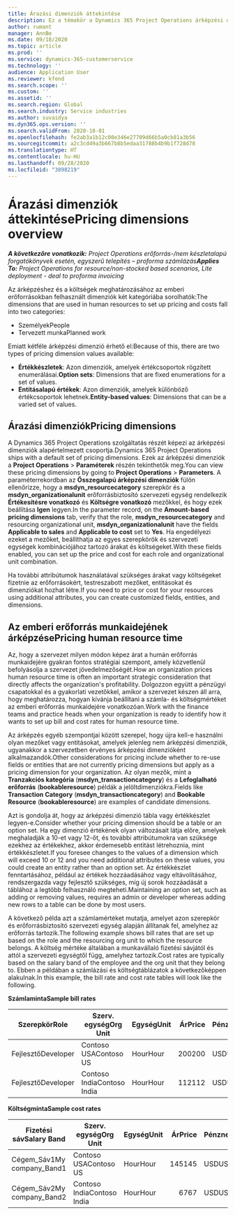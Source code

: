 ```yaml
---
title: Árazási dimenziók áttekintése
description: Ez a témakör a Dynamics 365 Project Operations árképzési dimenzióiról nyújt információkat.
author: rumant
manager: AnnBe
ms.date: 09/18/2020
ms.topic: article
ms.prod: ''
ms.service: dynamics-365-customerservice
ms.technology: ''
audience: Application User
ms.reviewer: kfend
ms.search.scope: ''
ms.custom: ''
ms.assetid: ''
ms.search.region: Global
ms.search.industry: Service industries
ms.author: suvaidya
ms.dyn365.ops.version: ''
ms.search.validFrom: 2020-10-01
ms.openlocfilehash: fe2ab3a1b12c00e346e27709d66b5a0cb81a3b56
ms.sourcegitcommit: a2c3cd49a3b667b8b5edaa31788b4b9b1f728d78
ms.translationtype: HT
ms.contentlocale: hu-HU
ms.lasthandoff: 09/28/2020
ms.locfileid: "3898219"
---
```

# <a name="pricing-dimensions-overview"></a><span data-ttu-id="91a95-103">Árazási dimenziók áttekintése</span><span class="sxs-lookup"><span data-stu-id="91a95-103">Pricing dimensions overview</span></span>

<span data-ttu-id="91a95-104">_**A következőre vonatkozik:** Project Operations erőforrás-/nem készletalapú forgatókönyvek esetén, egyszerű telepítés – proforma számlázás_</span><span class="sxs-lookup"><span data-stu-id="91a95-104">_**Applies To:** Project Operations for resource/non-stocked based scenarios, Lite deployment - deal to proforma invoicing_</span></span>

<span data-ttu-id="91a95-105">Az árképzéshez és a költségek meghatározásához az emberi erőforrásokban felhasznált dimenziók két kategóriába sorolhatók:</span><span class="sxs-lookup"><span data-stu-id="91a95-105">The dimensions that are used in human resources to set up pricing and costs fall into two categories:</span></span>

- <span data-ttu-id="91a95-106">Személyek</span><span class="sxs-lookup"><span data-stu-id="91a95-106">People</span></span>
- <span data-ttu-id="91a95-107">Tervezett munka</span><span class="sxs-lookup"><span data-stu-id="91a95-107">Planned work</span></span>

<span data-ttu-id="91a95-108">Emiatt kétféle árképzési dimenzió érhető el:</span><span class="sxs-lookup"><span data-stu-id="91a95-108">Because of this, there are two types of pricing dimension values available:</span></span>

- <span data-ttu-id="91a95-109">**Értékkészletek**: Azon dimenziók, amelyek értékcsoportok rögzített enumerálásai.</span><span class="sxs-lookup"><span data-stu-id="91a95-109">**Option sets**: Dimensions that are fixed enumerations for a set of values.</span></span>
- <span data-ttu-id="91a95-110">**Entitásalapú értékek**: Azon dimenziók, amelyek különböző értékcsoportok lehetnek.</span><span class="sxs-lookup"><span data-stu-id="91a95-110">**Entity-based values**: Dimensions that can be a varied set of values.</span></span>

## <a name="pricing-dimensions"></a><span data-ttu-id="91a95-111">Árazási dimenziók</span><span class="sxs-lookup"><span data-stu-id="91a95-111">Pricing dimensions</span></span>

<span data-ttu-id="91a95-112">A Dynamics 365 Project Operations szolgáltatás részét képezi az árképzési dimenziók alapértelmezett csoportja.</span><span class="sxs-lookup"><span data-stu-id="91a95-112">Dynamics 365 Project Operations ships with a default set of pricing dimensions.</span></span> <span data-ttu-id="91a95-113">Ezek az árképzési dimenziók a **Project Operations** > **Paraméterek** részén tekinthetők meg.</span><span class="sxs-lookup"><span data-stu-id="91a95-113">You can view these pricing dimensions by going to **Project Operations** > **Parameters**.</span></span> <span data-ttu-id="91a95-114">A paraméterrekordban az **Összegalapú árképzési dimenziók** fülön ellenőrizze, hogy a **msdyn_resourcecategory** szerepkör és a **msdyn_organizationalunit** erőforrásbiztosító szervezeti egység rendelkezik **Értékesítésre vonatkozó** és **Költségre vonatkozó** mezőkkel, és hogy ezek beállítása **Igen** legyen.</span><span class="sxs-lookup"><span data-stu-id="91a95-114">In the parameter record, on the **Amount-based pricing dimensions** tab, verify that the role, **msdyn_resourcecategory** and resourcing organizational unit, **msdyn_organizationalunit** have the fields **Applicable to sales** and **Applicable to cost** set to **Yes**.</span></span> <span data-ttu-id="91a95-115">Ha engedélyezi ezeket a mezőket, beállíthatja az egyes szerepkörök és szervezeti egységek kombinációjához tartozó árakat és költségeket.</span><span class="sxs-lookup"><span data-stu-id="91a95-115">With these fields enabled, you can set up the price and cost for each role and organizational unit combination.</span></span>

<span data-ttu-id="91a95-116">Ha további attribútumok használatával szükséges árakat vagy költségeket fizetnie az erőforrásokért, testreszabott mezőket, entitásokat és dimenziókat hozhat létre.</span><span class="sxs-lookup"><span data-stu-id="91a95-116">If you need to price or cost for your resources using additional attributes, you can create customized fields, entities, and dimensions.</span></span>

## <a name="pricing-human-resource-time"></a><span data-ttu-id="91a95-117">Az emberi erőforrás munkaidejének árképzése</span><span class="sxs-lookup"><span data-stu-id="91a95-117">Pricing human resource time</span></span>
<span data-ttu-id="91a95-118">Az, hogy a szervezet milyen módon képez árat a humán erőforrás munkaidejére gyakran fontos stratégiai szempont, amely közvetlenül befolyásolja a szervezet jövedelmezőségét.</span><span class="sxs-lookup"><span data-stu-id="91a95-118">How an organization prices human resource time is often an important strategic consideration that directly affects the organization's profitability.</span></span> <span data-ttu-id="91a95-119">Dolgozzon együtt a pénzügyi csapatokkal és a gyakorlati vezetőkkel, amikor a szervezet készen áll arra, hogy meghatározza, hogyan kívánja beállítani a számla- és költségmértéket az emberi erőforrás munkaidejére vonatkozóan.</span><span class="sxs-lookup"><span data-stu-id="91a95-119">Work with the finance teams and practice heads when your organization is ready to identify how it wants to set up bill and cost rates for human resource time.</span></span>

<span data-ttu-id="91a95-120">Az árképzés egyéb szempontjai között szerepel, hogy újra kell-e használni olyan mezőket vagy entitásokat, amelyek jelenleg nem árképzési dimenziók, ugyanakkor a szervezetben érvényes árképzési dimenzióként alkalmazandók.</span><span class="sxs-lookup"><span data-stu-id="91a95-120">Other considerations for pricing include whether to re-use fields or entities that are not currently pricing dimensions but apply as a pricing dimension for your organization.</span></span> <span data-ttu-id="91a95-121">Az olyan mezők, mint a **Tranzakciós kategória** (**msdyn_transactioncategory**) és a **Lefoglalható erőforrás** (**bookableresource**) példák a jelöltdimenziókra.</span><span class="sxs-lookup"><span data-stu-id="91a95-121">Fields like **Transaction Category** (**msdyn_transactioncategory**) and **Bookable Resource** (**bookableresource**) are examples of candidate dimensions.</span></span> 

<span data-ttu-id="91a95-122">Azt is gondolja át, hogy az árképzési dimenzió tábla vagy értékkészlet legyen-e.</span><span class="sxs-lookup"><span data-stu-id="91a95-122">Consider whether your pricing dimension should be a table or an option set.</span></span> <span data-ttu-id="91a95-123">Ha egy dimenzió értékének olyan változásait látja előre, amelyek meghaladják a 10-et vagy 12-őt, és további attribútumokra van szüksége ezekhez az értékekhez, akkor érdemesebb entitást létrehoznia, mint értékkészletet.</span><span class="sxs-lookup"><span data-stu-id="91a95-123">If you foresee changes to the values of a dimension which will exceed 10 or 12 and you need additional attributes on these values, you could create an entity rather than an option set.</span></span> <span data-ttu-id="91a95-124">Az értékkészlet fenntartásához, például az értékek hozzáadásához vagy eltávolításához, rendszergazda vagy fejlesztő szükséges, míg új sorok hozzáadását a táblához a legtöbb felhasználó megteheti.</span><span class="sxs-lookup"><span data-stu-id="91a95-124">Maintaining an option set, such as adding or removing values, requires an admin or developer whereas adding new rows to a table can be done by most users.</span></span>

<span data-ttu-id="91a95-125">A következő példa azt a számlamértéket mutatja, amelyet azon szerepkör és erőforrásbiztosító szervezeti egység alapján állítanak fel, amelyhez az erőforrás tartozik.</span><span class="sxs-lookup"><span data-stu-id="91a95-125">The following example shows bill rates that are set up based on the role and the resourcing org unit to which the resource belongs.</span></span> <span data-ttu-id="91a95-126">A költség mértéke általában a munkavállaló fizetési sávjától és attól a szervezeti egységtől függ, amelyhez tartozik.</span><span class="sxs-lookup"><span data-stu-id="91a95-126">Cost rates are typically based on the salary band of the employee and the org unit that they belong to.</span></span> <span data-ttu-id="91a95-127">Ebben a példában a számlázási és költségtáblázatok a következőképpen alakulnak.</span><span class="sxs-lookup"><span data-stu-id="91a95-127">In this example, the bill rate and cost rate tables will look like the following.</span></span>

<span data-ttu-id="91a95-128">**Számlaminta**</span><span class="sxs-lookup"><span data-stu-id="91a95-128">**Sample bill rates**</span></span>

| <span data-ttu-id="91a95-129">Szerepkör</span><span class="sxs-lookup"><span data-stu-id="91a95-129">Role</span></span>        | <span data-ttu-id="91a95-130">Szerv. egység</span><span class="sxs-lookup"><span data-stu-id="91a95-130">Org Unit</span></span>    |<span data-ttu-id="91a95-131">Egység</span><span class="sxs-lookup"><span data-stu-id="91a95-131">Unit</span></span>      |<span data-ttu-id="91a95-132">Ár</span><span class="sxs-lookup"><span data-stu-id="91a95-132">Price</span></span>      |<span data-ttu-id="91a95-133">Pénznem</span><span class="sxs-lookup"><span data-stu-id="91a95-133">Currency</span></span>  |
| ------------|-------------|----------|----------:|----------|
| <span data-ttu-id="91a95-134">Fejlesztő</span><span class="sxs-lookup"><span data-stu-id="91a95-134">Developer</span></span>   | <span data-ttu-id="91a95-135">Contoso USA</span><span class="sxs-lookup"><span data-stu-id="91a95-135">Contoso US</span></span>  |<span data-ttu-id="91a95-136">Hour</span><span class="sxs-lookup"><span data-stu-id="91a95-136">Hour</span></span> | <span data-ttu-id="91a95-137">200</span><span class="sxs-lookup"><span data-stu-id="91a95-137">200</span></span>|<span data-ttu-id="91a95-138">USD</span><span class="sxs-lookup"><span data-stu-id="91a95-138">USD</span></span>     |
| <span data-ttu-id="91a95-139">Fejlesztő</span><span class="sxs-lookup"><span data-stu-id="91a95-139">Developer</span></span>   | <span data-ttu-id="91a95-140">Contoso India</span><span class="sxs-lookup"><span data-stu-id="91a95-140">Contoso India</span></span> |<span data-ttu-id="91a95-141">Hour</span><span class="sxs-lookup"><span data-stu-id="91a95-141">Hour</span></span>|   <span data-ttu-id="91a95-142">112</span><span class="sxs-lookup"><span data-stu-id="91a95-142">112</span></span>|<span data-ttu-id="91a95-143">USD</span><span class="sxs-lookup"><span data-stu-id="91a95-143">USD</span></span>     |


<span data-ttu-id="91a95-144">**Költségminta**</span><span class="sxs-lookup"><span data-stu-id="91a95-144">**Sample cost rates**</span></span>

| <span data-ttu-id="91a95-145">Fizetési sáv</span><span class="sxs-lookup"><span data-stu-id="91a95-145">Salary Band</span></span>     | <span data-ttu-id="91a95-146">Szerv. egység</span><span class="sxs-lookup"><span data-stu-id="91a95-146">Org Unit</span></span>    |<span data-ttu-id="91a95-147">Egység</span><span class="sxs-lookup"><span data-stu-id="91a95-147">Unit</span></span>      |<span data-ttu-id="91a95-148">Ár</span><span class="sxs-lookup"><span data-stu-id="91a95-148">Price</span></span>      |<span data-ttu-id="91a95-149">Pénznem</span><span class="sxs-lookup"><span data-stu-id="91a95-149">Currency</span></span>  |
| ----------------|-------------|----------|----------:|----------|
| <span data-ttu-id="91a95-150">Cégem_Sáv1</span><span class="sxs-lookup"><span data-stu-id="91a95-150">My company_Band1</span></span> | <span data-ttu-id="91a95-151">Contoso USA</span><span class="sxs-lookup"><span data-stu-id="91a95-151">Contoso US</span></span>  |<span data-ttu-id="91a95-152">Hour</span><span class="sxs-lookup"><span data-stu-id="91a95-152">Hour</span></span> | <span data-ttu-id="91a95-153">145</span><span class="sxs-lookup"><span data-stu-id="91a95-153">145</span></span>|<span data-ttu-id="91a95-154">USD</span><span class="sxs-lookup"><span data-stu-id="91a95-154">USD</span></span>     |
| <span data-ttu-id="91a95-155">Cégem_Sáv2</span><span class="sxs-lookup"><span data-stu-id="91a95-155">My company_Band2</span></span> | <span data-ttu-id="91a95-156">Contoso India</span><span class="sxs-lookup"><span data-stu-id="91a95-156">Contoso India</span></span> |<span data-ttu-id="91a95-157">Hour</span><span class="sxs-lookup"><span data-stu-id="91a95-157">Hour</span></span>|   <span data-ttu-id="91a95-158">67</span><span class="sxs-lookup"><span data-stu-id="91a95-158">67</span></span>|<span data-ttu-id="91a95-159">USD</span><span class="sxs-lookup"><span data-stu-id="91a95-159">USD</span></span>     |

